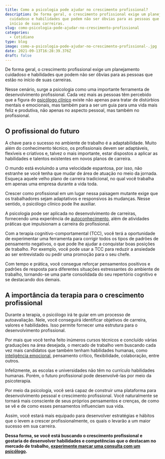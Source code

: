 ```yaml
---
title: Como a psicologia pode ajudar no crescimento profissional?
description: De forma geral, o crescimento profissional exige um planejamento
  cuidadoso e habilidades que podem não ser óbvias para as pessoas que estão no
  início de suas carreiras.
slug: como-psicologia-pode-ajudar-no-crescimento-profissional
categories:
  - Cotidiano
type: blog
image: como-a-psicologia-pode-ajudar-no-crescimento-profissional-.jpg
date: 2021-09-13T16:28:39.376Z
draft: false
---
```


De forma geral, o crescimento profissional exige um planejamento cuidadoso e habilidades que podem não ser óbvias para as pessoas que estão no início de suas carreiras.

Nesse cenário, surge a psicologia como uma importante ferramenta de desenvolvimento profissional. Cada vez mais as pessoas têm percebido que a figura do [psicólogo clínico](https://yuribusin.com.br/pra-que-serve-um-psicologo-clinico/) existe não apenas para tratar de distúrbios mentais e emocionais, mas também para a ser um guia para uma vida mais feliz e produtiva, não apenas no aspecto pessoal, mas também no profissional.

## O profissional do futuro

A chave para o sucesso no ambiente de trabalho é a adaptabilidade. Muito além do conhecimento técnico, os profissionais devem ser adaptáveis, flexíveis e criativos e, talvez o mais importante, estar dispostos a aplicar as habilidades e talentos existentes em novos planos de carreira.

O mundo está evoluindo a uma velocidade espantosa, por isso, não estranhe se você tenha que mudar de área de atuação no meio da jornada. Esqueça aquele velho plano de carreira tradicional, no qual você trabalha em apenas uma empresa durante a vida toda.

Crescer como profissional em um lugar nessa paisagem mutante exige que os trabalhadores sejam adaptativos e responsivos às mudanças. Nesse sentido, o psicólogo clínico pode lhe auxiliar.

A psicologia pode ser aplicada no desenvolvimento de carreiras, fornecendo uma experiência de [autoconhecimento](https://yuribusin.com.br/autoconhecimento-no-desenvolvimento-pessoal/), além de atividades práticas que impulsionam a carreira do profissional.

Com a terapia cognitivo-comportamental (TCC), você terá a oportunidade de experimentar uma ferramenta para corrigir todos os tipos de padrões de pensamento negativos, o que pode lhe ajudar a conquistar boas posições de trabalho. Por exemplo, você pode usar a TCC para reduzir a ansiedade ao ser entrevistado ou pedir uma promoção para o seu chefe.

Com tempo e prática, você consegue reforçar pensamentos positivos e padrões de resposta para diferentes situações estressantes do ambiente de trabalho, tornando-se uma parte consolidada do seu repertório cognitivo e se destacando dos demais.

## A importância da terapia para o crescimento profissional

Durante a terapia, o psicólogo irá te guiar em um processo de autoavaliação. Nele, você conseguirá identificar objetivos de carreira, valores e habilidades. Isso permite fornecer uma estrutura para o desenvolvimento profissional.

Por mais que você tenha feito inúmeros cursos técnicos e concluído várias graduações na área desejada, o mercado de trabalho vem buscando cada vez mais candidatos que também tenham habilidades humanas, como [inteligência emocional](https://yuribusin.com.br/desenvolver-inteligencia-emocional/), pensamento crítico, flexibilidade, colaboração, entre outros.

Infelizmente, as escolas e universidades não têm no currículo habilidades humanas. Porém, o futuro profissional pode desenvolvê-las por meio da psicoterapia.

Por meio da psicologia, você será capaz de construir uma plataforma para desenvolvimento pessoal e crescimento profissional. Você naturalmente se tornará mais consciente de seus próprios pensamentos e crenças, de como se vê e de como esses pensamentos influenciam sua vida.

Assim, você estará mais equipado para desenvolver estratégias e hábitos que o levem a crescer profissionalmente, os quais o levarão a um maior sucesso em sua carreira.

**Dessa forma, se você está buscando o crescimento profissional e gostaria de desenvolver habilidades e competências que o destacam no mercado de trabalho, [experimente marcar uma consulta com um psicólogo](https://yuribusin.com.br/contato/).**

